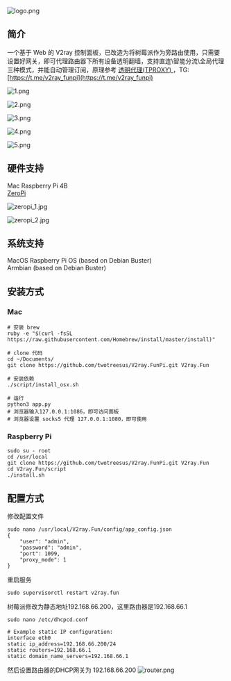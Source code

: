 ![logo.png](pic/logo.png)

## 简介

一个基于 Web 的 V2ray 控制面板，已改造为将树莓派作为旁路由使用，只需要设置好网关，即可代理路由器下所有设备透明翻墙，支持直连\智能分流\全局代理 三种模式，并能自动管理订阅，原理参考 [透明代理(TPROXY)
](https://guide.v2fly.org/app/tproxy.html)，TG:[https://t.me/v2ray_funpi](https://t.me/v2ray_funpi)

![1.png](pic/1.png)  

![2.png](pic/2.png)  

![3.png](pic/3.png)  

![4.png](pic/4.png)  

![5.png](pic/5.png)  

## 硬件支持
Mac
Raspberry Pi 4B  
[ZeroPi](http://wiki.friendlyarm.com/wiki/index.php/ZeroPi)  

![zeropi_1.jpg](pic/zeropi_1.jpg)  

![zeropi_2.jpg](pic/zeropi_2.jpg)  

## 系统支持
MacOS 
Raspberry Pi OS (based on Debian Buster)  
Armbian (based on Debian Buster)

## 安装方式
### Mac
```
# 安装 brew
ruby -e "$(curl -fsSL https://raw.githubusercontent.com/Homebrew/install/master/install)"

# clone 代码
cd ~/Documents/
git clone https://github.com/twotreesus/V2ray.FunPi.git V2ray.Fun

# 安装依赖
./script/install_osx.sh

# 运行
python3 app.py
# 浏览器输入127.0.0.1:1086，即可访问面板
# 浏览器设置 socks5 代理 127.0.0.1:1080，即可使用

```

### Raspberry Pi
```
sudo su - root
cd /usr/local
git clone https://github.com/twotreesus/V2ray.FunPi.git V2ray.Fun
cd V2ray.Fun/script
./install.sh
```

## 配置方式
修改配置文件

```
sudo nano /usr/local/V2ray.Fun/config/app_config.json
{
    "user": "admin",
    "password": "admin",
    "port": 1099,
    "proxy_mode": 1
}
```
重启服务

```
sudo supervisorctl restart v2ray.fun
```

树莓派修改为静态地址192.168.66.200，这里路由器是192.168.66.1
```
sudo nano /etc/dhcpcd.conf

# Example static IP configuration:
interface eth0
static ip_address=192.168.66.200/24
static routers=192.168.66.1
static domain_name_servers=192.168.66.1
```

然后设置路由器的DHCP网关为 192.168.66.200
![router.png](pic/router.png)
